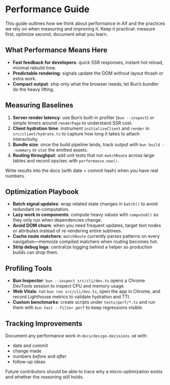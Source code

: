 # Performance Guide

This guide outlines how we think about performance in Alf and the practices we rely on when measuring and improving it. Keep it practical: measure first, optimize second, document what you learn.

## What Performance Means Here
- **Fast feedback for developers**: quick SSR responses, instant hot reload, minimal rebuild time.
- **Predictable rendering**: signals update the DOM without layout thrash or extra work.
- **Compact output**: ship only what the browser needs; let Bun’s bundler do the heavy lifting.

## Measuring Baselines
1. **Server render latency**: use Bun’s built-in profiler (`bun --inspect`) or simple timers around `renderPage` to understand SSR cost.
2. **Client hydration time**: instrument `initializeClient` and `render` in `src/client/hydrate.ts` to capture how long it takes to attach interactivity.
3. **Bundle size**: once the build pipeline lands, track output with `bun build --summary` or `stat` the emitted assets.
4. **Routing throughput**: add unit tests that run `matchRoute` across large tables and record ops/sec with `performance.now()`.

Write results into the docs (with date + commit hash) when you have real numbers.

## Optimization Playbook
- **Batch signal updates**: wrap related state changes in `batch()` to avoid redundant re-computation.
- **Lazy work in components**: compute heavy values with `computed()` so they only run when dependencies change.
- **Avoid DOM churn**: when you need frequent updates, target text nodes or attributes instead of re-rendering entire subtrees.
- **Cache route matchers**: `matchRoute` currently parses patterns on every navigation—memoize compiled matchers when routing becomes hot.
- **Strip debug logs**: centralize logging behind a helper so production builds can drop them.

## Profiling Tools
- **Bun Inspector**: `bun --inspect src/cli/dev.ts` opens a Chrome DevTools session to inspect CPU and memory usage.
- **Web Vitals**: run `bun run src/cli/dev.ts`, open the app in Chrome, and record Lighthouse metrics to validate hydration and TTI.
- **Custom benchmarks**: create scripts under `tests/perf/*.ts` and run them with `bun test --filter perf` to keep regressions visible.

## Tracking Improvements
Document any performance work in `docs/design-decisions.md` with:
- date and commit
- change made
- numbers *before* and *after*
- follow-up ideas

Future contributors should be able to trace why a micro-optimization exists and whether the reasoning still holds.
